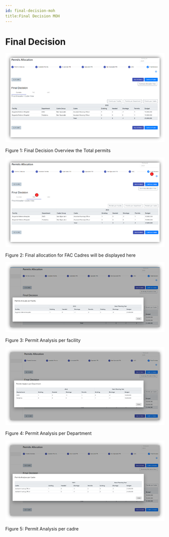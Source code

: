 ```yaml
---
id: final-decision-moh
title:Final Decision MOH
---
```


# Final Decision



![img alt](/img/final-decision-moh1.png)

   Figure 1: Final Decision Overview the Total permits


![img alt](/img/final-decision-moh2.png)

  Figure 2: Final allocation for FAC Cadres will be displayed here

![img alt](/img/final-decision-moh3.png)

 Figure 3: Permit Analysis per facility


![img alt](/img/final-decision-moh4.png)

 Figure 4: Permit Analysis per Department


![img alt](/img/final-decision-moh5.png)

 Figure 5: Permit Analysis per cadre

